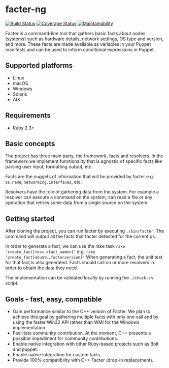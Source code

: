 # facter-ng

[![Build Status](https://travis-ci.org/puppetlabs/facter-ng.svg?branch=master)](https://travis-ci.org/puppetlabs/facter-ng?branch=master)
[![Coverage Status](https://coveralls.io/repos/github/puppetlabs/facter-ng/badge.svg?branch=master)](https://coveralls.io/github/puppetlabs/facter-ng?branch=master)
[![Maintainability](https://api.codeclimate.com/v1/badges/bf43445f767f2d64170a/maintainability)](https://codeclimate.com/github/puppetlabs/facter-ng/maintainability)

Facter is a command-line tool that gathers basic facts about nodes (systems) such as hardware details, network settings, OS type and version, and more. These facts are made available as variables in your Puppet manifests and can be used to inform conditional expressions in Puppet.

## Supported platforms
* Linux
* macOS
* Windows
* Solaris
* AIX

## Requirements
* Ruby 2.3+

## Basic concepts
The project has three main parts, the framework, facts and resolvers. 
In the framework we implement functionality that is agnostic of specific facts like parsing user input, formatting output, etc.

Facts are the nuggets of information that will be provided by facter e.g. `os.name`, `networking.interfaces`, etc.

Resolvers have the role of gathering data from the system. 
For example a resolver can execute a command on the system, can read a file or any operation that retries some data from a single source on the system. 

## Getting started
After cloning the project, you can run facter by executing `./bin/facter`. 
The command will output all the facts that facter detected for the current os.

In order to generate a fact, we can use the rake task `rake 'create_fact[<os>,<fact_name>]'` e.g. `rake 'create_fact[ubuntu,facterversion]'`
When generating a fact, the unit test for that fact is also generated. Facts should call on or more resolvers in order to obtain the data they need.

The implementation can be validated locally by running the `./check.sh` script. 

## Goals - fast, easy, compatible
* Gain performance similar to the C++ version of Facter. We plan to achieve this goal by gathering multiple facts with only one call and by using the faster Win32 API rather than WMI for the Windows implementation. 
* Facilitate community contribution. At the moment, C++ presents a possible impediment for community contributions. 
* Enable native integration with other Ruby-based projects such as Bolt and puppet.
* Enable native integration for custom facts.
* Provide 100% compatibility with C++ Facter (drop-in replacement).
